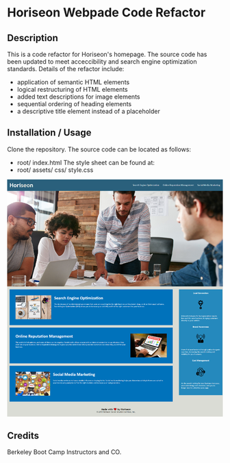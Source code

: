 # Horiseon Webpade Code Refactor

## Description

This is a code refactor for Horiseon's homepage. The source code has been updated to meet acceccibility and search engine optimization standards.
Details of the refactor include:
- application of semantic HTML elements 
- logical restructuring of HTML elements
- added text descriptions for image elements
- sequential ordering of heading elements
- a descriptive title element instead of a placeholder

## Installation / Usage

Clone the repository. The source code can be located as follows:
- root/ index.html
The style sheet can be found at:
- root/ assets/ css/ style.css

![Horiseon Home Page](assets/images/screenshot.png)


## Credits

Berkeley Boot Camp Instructors and CO.